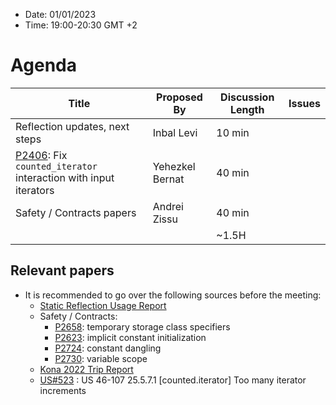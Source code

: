 * Date: 01/01/2023
* Time: 19:00-20:30 GMT +2

# Agenda

| Title | Proposed By | Discussion Length | Issues       |
|----------|-------------|-------------|----------------|
| Reflection updates, next steps | Inbal Levi | 10 min | |
| [P2406](https://isocpp.org/files/papers/D2406R1.html): Fix `counted_iterator` interaction with input iterators | Yehezkel Bernat | 40 min   |   |
| Safety / Contracts papers | Andrei Zissu | 40 min | |
|                     |   | ~1.5H      |   |

## Relevant papers

* It is recommended to go over the following sources before the meeting:
  * [Static Reflection Usage Report](https://docs.google.com/document/d/1yph7qXXev6U77u2ODOY-xhEkXW611yRt/edit?usp=share_link&ouid=104773479574624321244&rtpof=true&sd=true)
  * Safety / Contracts:
     * [P2658](https://www.open-std.org/jtc1/sc22/wg21/docs/papers/2022/p2658r1.html): temporary storage class specifiers 
     * [P2623](https://www.open-std.org/jtc1/sc22/wg21/docs/papers/2022/p2623r2.html): implicit constant initialization
     * [P2724](https://isocpp.org/files/papers/P2724R0.html): constant dangling
     * [P2730](https://isocpp.org/files/papers/P2730R0.html): variable scope
  * [Kona 2022 Trip Report](https://www.reddit.com/r/cpp/comments/yxuqp7/202211_kona_iso_c_committee_trip_report_c23_first/)
  * [US#523](https://github.com/cplusplus/nbballot/issues/523) : US 46-107 25.5.7.1 [counted.iterator] Too many iterator increments
